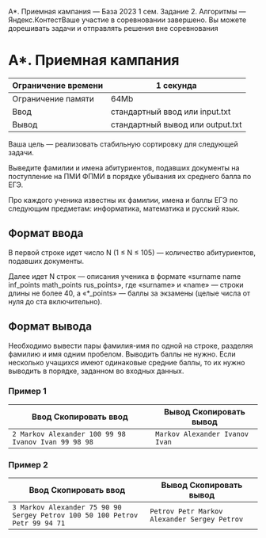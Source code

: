 A\*. Приемная кампания — База 2023 1 сем. Задание 2. Алгоритмы — Яндекс.КонтестВаше участие в соревновании завершено. Вы можете дорешивать задачи и отправлять решения вне соревнования

# A\*. Приемная кампания

| Ограничение времени | 1 секунда |
| --- | --- |
| Ограничение памяти | 64Mb |
| Ввод | стандартный ввод или input.txt |
| Вывод | стандартный вывод или output.txt |

Ваша цель — реализовать стабильную сортировку для следующей задачи.

Выведите фамилии и имена абитуриентов, подавших документы на поступление на ПМИ ФПМИ в порядке убывания их среднего балла
по ЕГЭ.

Про каждого ученика известны их фамилии, имена и баллы ЕГЭ по следующим предметам: информатика, математика и русский язык.

## Формат ввода

В первой строке идет число N (1 ≤ N ≤ 105) — количество абитуриентов, подавших документы.

Далее идет N строк — описания ученика в формате «surname name inf_points math_points rus_points», где «surname» и «name» — строки длины не более 40, а «\*\_points» — баллы за экзамены (целые числа от нуля до ста включительно).

## Формат вывода

Необходимо вывести пары фамилия-имя по одной на строке, разделяя фамилию и имя одним пробелом. Выводить баллы не нужно. Если
несколько учащихся имеют одинаковые средние баллы, то их нужно выводить в порядке, заданном во входных данных.

### Пример 1

| Ввод Скопировать ввод | Вывод Скопировать вывод |
| --- | --- |
| `2 Markov Alexander 100 99 98 Ivanov Ivan 99 98 98 ` | `Markov Alexander Ivanov Ivan ` |

### Пример 2

| Ввод Скопировать ввод | Вывод Скопировать вывод |
| --- | --- |
| `3 Markov Alexander 75 90 90 Sergey Petrov 100 50 100 Petrov Petr 99 94 71 ` | `Petrov Petr Markov Alexander Sergey Petrov ` |
